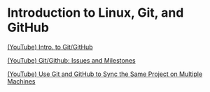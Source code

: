 # Introduction to Linux, Git, and GitHub

[(YouTube) Intro. to Git/GitHub](https://youtu.be/hAr5NgleYLQ)

[(YouTube) Git/Github: Issues and Milestones](https://youtu.be/T9SEVeAb-Sk)

[(YouTube) Use Git and GitHub to Sync the Same Project on Multiple Machines](https://youtu.be/vTTG63TU7pc)
